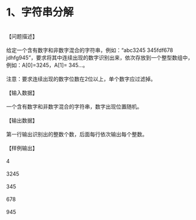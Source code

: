 <h1>1、字符串分解</h1>
<br>【问题描述】</br>
<br>给定一个含有数字和非数字混合的字符串，例如：“abc3245 345fdf678 jdhfg945”，要求将其中连续出现的数字识别出来，依次存放到一个整型数组中，例如：A[0]=3245，A[1]= 345…。</br>
<br>注意：要求连续出现的数字位数在2位以上，单个数字应过滤掉。</br>
<br>【输入数据】</br>
<br>一个含有数字和非数字混合的字符串，数字出现位置随机。</br>
<br>【输出数据】</br>
<br>第一行输出识别出的整数个数，后面每行依次输出每个整数。</br>
<br>【样例输出】</br>
<br>4</br>
<br>3245</br>
<br>345</br>
<br>678</br>
<br>945</br>

